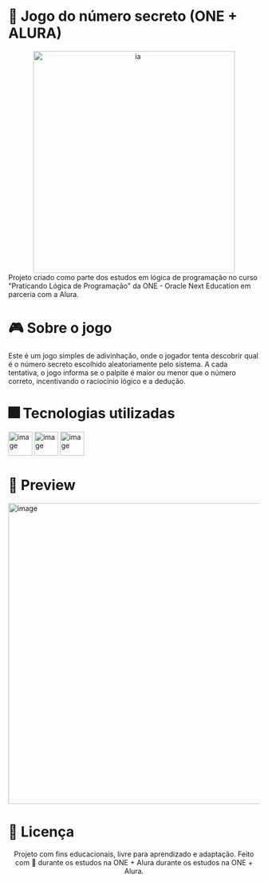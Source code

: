 # 🔮 Jogo do número secreto (ONE + ALURA)
<div align="center">
<img width="404" height="445" alt="ia" src="https://github.com/user-attachments/assets/141dd2b6-89cf-4cd9-a989-73e1c7623481" />

</div>
Projeto criado como parte dos estudos em lógica de programação no curso "Praticando Lógica de Programação" da ONE - Oracle Next Education em parceria com a Alura.

# 🎮 Sobre o jogo

Este é um jogo simples de adivinhação, onde o jogador tenta descobrir qual é o número secreto escolhido aleatoriamente pelo sistema. A cada tentativa, o jogo informa se o palpite é maior ou menor que o número correto, incentivando o raciocínio lógico e a dedução.

# 🎆 Tecnologias utilizadas
<img width="48" height="48" alt="image" src="https://github.com/user-attachments/assets/d09f984c-6e08-4871-bbe1-a78cccb19b55" /> <img width="48" height="48" alt="image" src="https://github.com/user-attachments/assets/5b36622e-9314-40ce-bedb-87259aff8b80" />
<img width="48" height="48" alt="image" src="https://github.com/user-attachments/assets/51815215-e36b-45dc-b072-cd2d32ce778a" />

# 📸 Preview
<img width="1300" height="603" alt="image" src="https://github.com/user-attachments/assets/1f9c93a7-b082-4247-b6a5-52f579c4fbd3" />


# 📝 Licença
<div align="center">
Projeto com fins educacionais, livre para aprendizado e adaptação.
Feito com 💜 durante os estudos na ONE + Alura durante os estudos na ONE + Alura.
</div>


